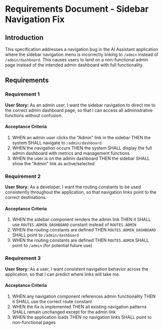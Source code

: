 # Requirements Document - Sidebar Navigation Fix

## Introduction

This specification addresses a navigation bug in the AI Assistant application where the sidebar navigation menu is incorrectly linking to `/admin` instead of `/admin/dashboard`. This causes users to land on a non-functional admin page instead of the intended admin dashboard with full functionality.

## Requirements

### Requirement 1

**User Story:** As an admin user, I want the sidebar navigation to direct me to the correct admin dashboard page, so that I can access all administrative functions without confusion.

#### Acceptance Criteria

1. WHEN an admin user clicks the "Admin" link in the sidebar THEN the system SHALL navigate to `/admin/dashboard`
2. WHEN the navigation occurs THEN the system SHALL display the full admin dashboard with metrics and management functions
3. WHEN the user is on the admin dashboard THEN the sidebar SHALL show the "Admin" link as active/selected

### Requirement 2

**User Story:** As a developer, I want the routing constants to be used consistently throughout the application, so that navigation links point to the correct destinations.

#### Acceptance Criteria

1. WHEN the sidebar component renders the admin link THEN it SHALL use `ROUTES.ADMIN_DASHBOARD` constant instead of `ROUTES.ADMIN`
2. WHEN the routing constants are defined THEN `ROUTES.ADMIN_DASHBOARD` SHALL point to `/admin/dashboard`
3. WHEN the routing constants are defined THEN `ROUTES.ADMIN` SHALL point to `/admin` (for potential future use)

### Requirement 3

**User Story:** As a user, I want consistent navigation behavior across the application, so that I can predict where links will take me.

#### Acceptance Criteria

1. WHEN any navigation component references admin functionality THEN it SHALL use the correct route constant
2. WHEN the fix is implemented THEN all existing navigation patterns SHALL remain unchanged except for the admin link
3. WHEN the application loads THEN no navigation links SHALL point to non-functional pages